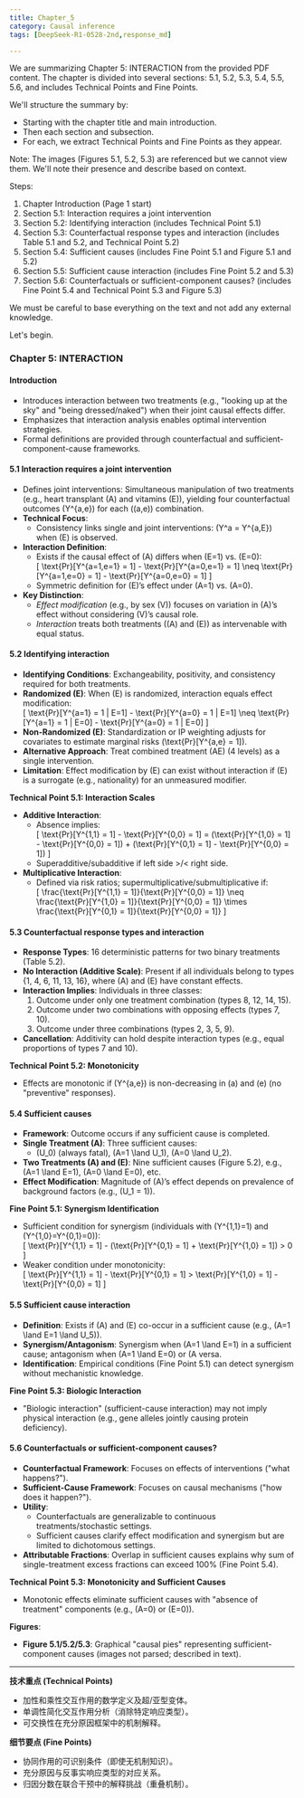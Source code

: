 ```yaml
---
title: Chapter_5
category: Causal inference
tags: [DeepSeek-R1-0528-2nd,response_md]

---
```

<think>
We are summarizing Chapter 5: INTERACTION from the provided PDF content.
 The chapter is divided into several sections: 5.1, 5.2, 5.3, 5.4, 5.5, 5.6, and includes Technical Points and Fine Points.

 We'll structure the summary by:
   - Starting with the chapter title and main introduction.
   - Then each section and subsection.
   - For each, we extract Technical Points and Fine Points as they appear.

 Note: The images (Figures 5.1, 5.2, 5.3) are referenced but we cannot view them. We'll note their presence and describe based on context.

 Steps:
 1. Chapter Introduction (Page 1 start)
 2. Section 5.1: Interaction requires a joint intervention
 3. Section 5.2: Identifying interaction (includes Technical Point 5.1)
 4. Section 5.3: Counterfactual response types and interaction (includes Table 5.1 and 5.2, and Technical Point 5.2)
 5. Section 5.4: Sufficient causes (includes Fine Point 5.1 and Figure 5.1 and 5.2)
 6. Section 5.5: Sufficient cause interaction (includes Fine Point 5.2 and 5.3)
 7. Section 5.6: Counterfactuals or sufficient-component causes? (includes Fine Point 5.4 and Technical Point 5.3 and Figure 5.3)

 We must be careful to base everything on the text and not add any external knowledge.

 Let's begin.
</think>
### Chapter 5: INTERACTION

#### Introduction
- Introduces interaction between two treatments (e.g., "looking up at the sky" and "being dressed/naked") when their joint causal effects differ.  
- Emphasizes that interaction analysis enables optimal intervention strategies.  
- Formal definitions are provided through counterfactual and sufficient-component-cause frameworks.  

#### 5.1 Interaction requires a joint intervention  
- Defines joint interventions: Simultaneous manipulation of two treatments (e.g., heart transplant \(A\) and vitamins \(E\)), yielding four counterfactual outcomes \(Y^{a,e}\) for each \((a,e)\) combination.  
- **Technical Focus**:  
  - Consistency links single and joint interventions: \(Y^a = Y^{a,E}\) when \(E\) is observed.  
- **Interaction Definition**:  
  - Exists if the causal effect of \(A\) differs when \(E=1\) vs. \(E=0\):  
    \[
    \text{Pr}[Y^{a=1,e=1} = 1] - \text{Pr}[Y^{a=0,e=1} = 1] \neq \text{Pr}[Y^{a=1,e=0} = 1] - \text{Pr}[Y^{a=0,e=0} = 1]
    \]  
  - Symmetric definition for \(E\)’s effect under \(A=1\) vs. \(A=0\).  
- **Key Distinction**:  
  - *Effect modification* (e.g., by sex \(V\)) focuses on variation in \(A\)’s effect without considering \(V\)’s causal role.  
  - *Interaction* treats both treatments (\(A\) and \(E\)) as intervenable with equal status.  

#### 5.2 Identifying interaction  
- **Identifying Conditions**: Exchangeability, positivity, and consistency required for both treatments.  
- **Randomized \(E\)**: When \(E\) is randomized, interaction equals effect modification:  
  \[
  \text{Pr}[Y^{a=1} = 1 | E=1] - \text{Pr}[Y^{a=0} = 1 | E=1] \neq \text{Pr}[Y^{a=1} = 1 | E=0] - \text{Pr}[Y^{a=0} = 1 | E=0]
  \]  
- **Non-Randomized \(E\)**: Standardization or IP weighting adjusts for covariates to estimate marginal risks \(\text{Pr}[Y^{a,e} = 1]\).  
- **Alternative Approach**: Treat combined treatment \(AE\) (4 levels) as a single intervention.  
- **Limitation**: Effect modification by \(E\) can exist without interaction if \(E\) is a surrogate (e.g., nationality) for an unmeasured modifier.  

**Technical Point 5.1: Interaction Scales**  
- **Additive Interaction**:  
  - Absence implies:  
    \[
    \text{Pr}[Y^{1,1} = 1] - \text{Pr}[Y^{0,0} = 1] = (\text{Pr}[Y^{1,0} = 1] - \text{Pr}[Y^{0,0} = 1]) + (\text{Pr}[Y^{0,1} = 1] - \text{Pr}[Y^{0,0} = 1])
    \]  
  - Superadditive/subadditive if left side >/< right side.  
- **Multiplicative Interaction**:  
  - Defined via risk ratios; supermultiplicative/submultiplicative if:  
    \[
    \frac{\text{Pr}[Y^{1,1} = 1]}{\text{Pr}[Y^{0,0} = 1]} \neq \frac{\text{Pr}[Y^{1,0} = 1]}{\text{Pr}[Y^{0,0} = 1]} \times \frac{\text{Pr}[Y^{0,1} = 1]}{\text{Pr}[Y^{0,0} = 1]}
    \]  

#### 5.3 Counterfactual response types and interaction  
- **Response Types**: 16 deterministic patterns for two binary treatments (Table 5.2).  
- **No Interaction (Additive Scale)**: Present if all individuals belong to types {1, 4, 6, 11, 13, 16}, where \(A\) and \(E\) have constant effects.  
- **Interaction Implies**: Individuals in three classes:  
  1. Outcome under only one treatment combination (types 8, 12, 14, 15).  
  2. Outcome under two combinations with opposing effects (types 7, 10).  
  3. Outcome under three combinations (types 2, 3, 5, 9).  
- **Cancellation**: Additivity can hold despite interaction types (e.g., equal proportions of types 7 and 10).  

**Technical Point 5.2: Monotonicity**  
- Effects are monotonic if \(Y^{a,e}\) is non-decreasing in \(a\) and \(e\) (no "preventive" responses).  

#### 5.4 Sufficient causes  
- **Framework**: Outcome occurs if any sufficient cause is completed.  
- **Single Treatment \(A\)**: Three sufficient causes:  
  - \(U_0\) (always fatal), \(A=1 \land U_1\), \(A=0 \land U_2\).  
- **Two Treatments \(A\) and \(E\)**: Nine sufficient causes (Figure 5.2), e.g., \(A=1 \land E=1\), \(A=0 \land E=0\), etc.  
- **Effect Modification**: Magnitude of \(A\)’s effect depends on prevalence of background factors (e.g., \(U_1 = 1\)).  

**Fine Point 5.1: Synergism Identification**  
- Sufficient condition for synergism (individuals with \(Y^{1,1}=1\) and \(Y^{1,0}=Y^{0,1}=0\)):  
  \[
  \text{Pr}[Y^{1,1} = 1] - (\text{Pr}[Y^{0,1} = 1] + \text{Pr}[Y^{1,0} = 1]) > 0
  \]  
- Weaker condition under monotonicity:  
  \[
  \text{Pr}[Y^{1,1} = 1] - \text{Pr}[Y^{0,1} = 1] > \text{Pr}[Y^{1,0} = 1] - \text{Pr}[Y^{0,0} = 1]
  \]  

#### 5.5 Sufficient cause interaction  
- **Definition**: Exists if \(A\) and \(E\) co-occur in a sufficient cause (e.g., \(A=1 \land E=1 \land U_5\)).  
- **Synergism/Antagonism**: Synergism when \(A=1 \land E=1\) in a sufficient cause; antagonism when \(A=1 \land E=0\) or \(A versa.  
- **Identification**: Empirical conditions (Fine Point 5.1) can detect synergism without mechanistic knowledge.  

**Fine Point 5.3: Biologic Interaction**  
- "Biologic interaction" (sufficient-cause interaction) may not imply physical interaction (e.g., gene alleles jointly causing protein deficiency).  

#### 5.6 Counterfactuals or sufficient-component causes?  
- **Counterfactual Framework**: Focuses on effects of interventions ("what happens?").  
- **Sufficient-Cause Framework**: Focuses on causal mechanisms ("how does it happen?").  
- **Utility**:  
  - Counterfactuals are generalizable to continuous treatments/stochastic settings.  
  - Sufficient causes clarify effect modification and synergism but are limited to dichotomous settings.  
- **Attributable Fractions**: Overlap in sufficient causes explains why sum of single-treatment excess fractions can exceed 100% (Fine Point 5.4).  

**Technical Point 5.3: Monotonicity and Sufficient Causes**  
- Monotonic effects eliminate sufficient causes with "absence of treatment" components (e.g., \(A=0\) or \(E=0\)).  

**Figures**:  
- **Figure 5.1/5.2/5.3**: Graphical "causal pies" representing sufficient-component causes (images not parsed; described in text).  

---

**技术重点 (Technical Points)**  
- 加性和乘性交互作用的数学定义及超/亚型变体。  
- 单调性简化交互作用分析（消除特定响应类型）。  
- 可交换性在充分原因框架中的机制解释。  

**细节要点 (Fine Points)**  
- 协同作用的可识别条件（即使无机制知识）。  
- 充分原因与反事实响应类型的对应关系。  
- 归因分数在联合干预中的解释挑战（重叠机制）。